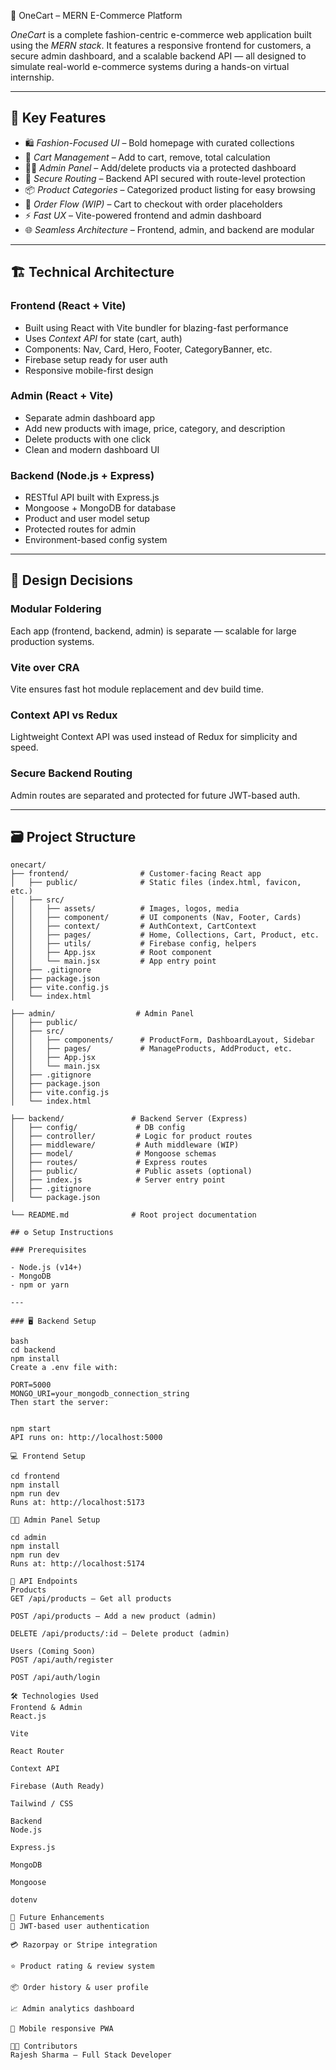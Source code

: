 🛒 OneCart – MERN E-Commerce Platform

*OneCart* is a complete fashion-centric e-commerce web application built using the *MERN stack*. It features a responsive frontend for customers, a secure admin dashboard, and a scalable backend API — all designed to simulate real-world e-commerce systems during a hands-on virtual internship.

---

## 🧩 Key Features

- 🛍 *Fashion-Focused UI* – Bold homepage with curated collections
- 🛒 *Cart Management* – Add to cart, remove, total calculation
- 🧑‍💼 *Admin Panel* – Add/delete products via a protected dashboard
- 🔐 *Secure Routing* – Backend API secured with route-level protection
- 📦 *Product Categories* – Categorized product listing for easy browsing
- 🔄 *Order Flow (WIP)* – Cart to checkout with order placeholders
- ⚡ *Fast UX* – Vite-powered frontend and admin dashboard
- 🌐 *Seamless Architecture* – Frontend, admin, and backend are modular

---

## 🏗 Technical Architecture

### Frontend (React + Vite)

- Built using React with Vite bundler for blazing-fast performance
- Uses *Context API* for state (cart, auth)
- Components: Nav, Card, Hero, Footer, CategoryBanner, etc.
- Firebase setup ready for user auth
- Responsive mobile-first design

### Admin (React + Vite)

- Separate admin dashboard app
- Add new products with image, price, category, and description
- Delete products with one click
- Clean and modern dashboard UI

### Backend (Node.js + Express)

- RESTful API built with Express.js
- Mongoose + MongoDB for database
- Product and user model setup
- Protected routes for admin
- Environment-based config system

---

## 🧠 Design Decisions

### Modular Foldering

Each app (frontend, backend, admin) is separate — scalable for large production systems.

### Vite over CRA

Vite ensures fast hot module replacement and dev build time.

### Context API vs Redux

Lightweight Context API was used instead of Redux for simplicity and speed.

### Secure Backend Routing

Admin routes are separated and protected for future JWT-based auth.

---

## 🗃 Project Structure
```text
onecart/
├── frontend/                # Customer-facing React app
│   ├── public/              # Static files (index.html, favicon, etc.)
│   ├── src/
│   │   ├── assets/          # Images, logos, media
│   │   ├── component/       # UI components (Nav, Footer, Cards)
│   │   ├── context/         # AuthContext, CartContext
│   │   ├── pages/           # Home, Collections, Cart, Product, etc.
│   │   ├── utils/           # Firebase config, helpers
│   │   ├── App.jsx          # Root component
│   │   └── main.jsx         # App entry point
│   ├── .gitignore
│   ├── package.json
│   ├── vite.config.js
│   └── index.html

├── admin/                  # Admin Panel
│   ├── public/
│   ├── src/
│   │   ├── components/      # ProductForm, DashboardLayout, Sidebar
│   │   ├── pages/           # ManageProducts, AddProduct, etc.
│   │   ├── App.jsx
│   │   └── main.jsx
│   ├── .gitignore
│   ├── package.json
│   ├── vite.config.js
│   └── index.html

├── backend/               # Backend Server (Express)
│   ├── config/             # DB config
│   ├── controller/         # Logic for product routes
│   ├── middleware/         # Auth middleware (WIP)
│   ├── model/              # Mongoose schemas
│   ├── routes/             # Express routes
│   ├── public/             # Public assets (optional)
│   ├── index.js            # Server entry point
│   ├── .gitignore
│   └── package.json

└── README.md              # Root project documentation

## ⚙ Setup Instructions

### Prerequisites

- Node.js (v14+)
- MongoDB
- npm or yarn

---

### 🖥 Backend Setup

bash
cd backend
npm install
Create a .env file with:

PORT=5000
MONGO_URI=your_mongodb_connection_string
Then start the server:


npm start
API runs on: http://localhost:5000

💻 Frontend Setup

cd frontend
npm install
npm run dev
Runs at: http://localhost:5173

🧑‍💼 Admin Panel Setup

cd admin
npm install
npm run dev
Runs at: http://localhost:5174

📡 API Endpoints
Products
GET /api/products – Get all products

POST /api/products – Add a new product (admin)

DELETE /api/products/:id – Delete product (admin)

Users (Coming Soon)
POST /api/auth/register

POST /api/auth/login

🛠 Technologies Used
Frontend & Admin
React.js

Vite

React Router

Context API

Firebase (Auth Ready)

Tailwind / CSS

Backend
Node.js

Express.js

MongoDB

Mongoose

dotenv

🚀 Future Enhancements
🔐 JWT-based user authentication

💳 Razorpay or Stripe integration

⭐ Product rating & review system

📦 Order history & user profile

📈 Admin analytics dashboard

📱 Mobile responsive PWA

👨‍💻 Contributors
Rajesh Sharma – Full Stack Developer
